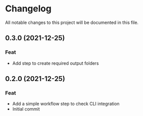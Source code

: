 # Changelog
All notable changes to this project will be documented in this file.
## 0.3.0 (2021-12-25)

### Feat

- Add step to create required output folders

## 0.2.0 (2021-12-25)

### Feat

- Add a simple workflow step to check CLI integration
- Initial commit
